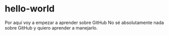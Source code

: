 # hello-world
Por aquí voy a empezar a aprender sobre GitHub
No sé absolutamente nada sobre GitHub y quiero aprender a manejarlo.
